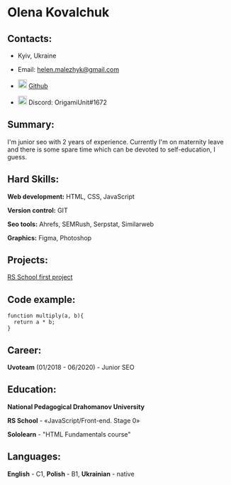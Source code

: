 # Olena Kovalchuk

## Contacts:

*  Kyiv, Ukraine

* Email: helen.malezhyk@gmail.com

* <img src="https://i.imgur.com/VN0Vh9S.png" width="20" height="20"> <a href="https://github.com/OrigamiUnit" target="blank" rel="nofollow noreferrer">Github</a>
* <img src="https://i.imgur.com/cZY6X56.png" width="20" height="20"> Discord: OrigamiUnit#1672
## Summary: 

I'm junior seo with 2 years of experience. Currently I'm on maternity leave and there is some spare time which can be devoted to self-education, I guess. 

## Hard Skills:


**Web development:** HTML, CSS, JavaScript

**Version control:** GIT

**Seo tools:** Ahrefs, SEMRush, Serpstat, Similarweb

**Graphics:** Figma, Photoshop

## Projects:

[RS School first project](https://github.com/OrigamiUnit/rsschool-cv)

## Code example:

```
function multiply(a, b){
  return a * b;
}
```
## Career:


**Uvoteam** (01/2018 - 06/2020) - Junior SEO

## Education: 


**National Pedagogical Drahomanov University**

**RS School** - «JavaScript/Front-end. Stage 0»

**Sololearn** - "HTML Fundamentals course"


## Languages:

**English** - C1, **Polish** - B1, **Ukrainian** - native



